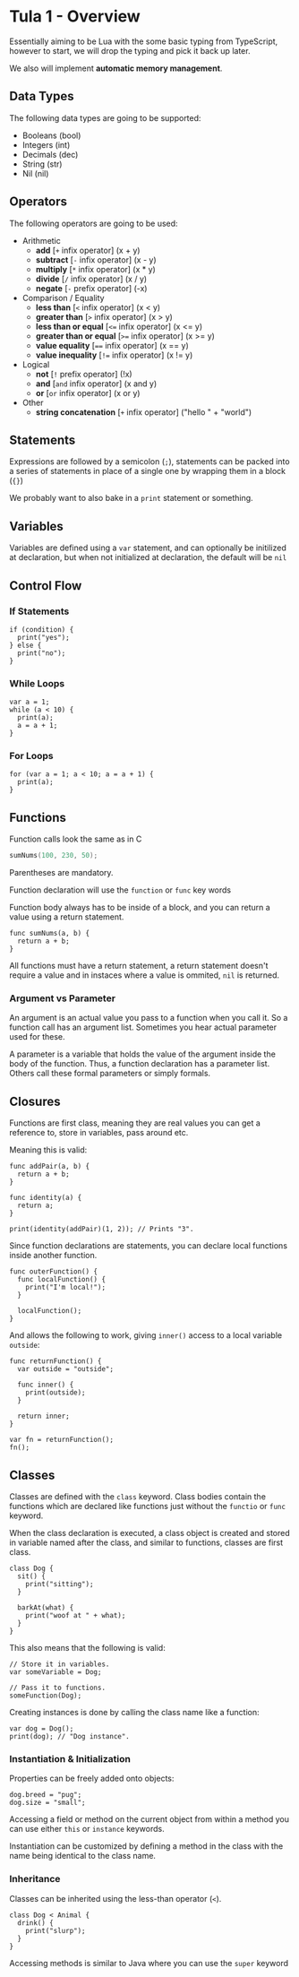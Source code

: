 # Tula 1 - Overview

Essentially aiming to be Lua with the some basic typing from TypeScript, however to start, we will drop the typing and pick it back up later.

We also will implement **automatic memory management**.


## Data Types
The following data types are going to be supported:
  - Booleans (bool)
  - Integers (int)
  - Decimals (dec)
  - String (str)
  - Nil (nil)


## Operators
The following operators are going to be used:
  - Arithmetic
    - __add__ [`+` infix operator] (x + y)
    - __subtract__ [`-` infix operator] (x - y)
    - __multiply__ [`*` infix operator] (x * y)
    - __divide__ [`/` infix operator] (x / y)
    - __negate__ [`-` prefix operator] (-x)
  - Comparison / Equality
    - __less than__ [`<` infix operator] (x < y)
    - __greater than__ [`>` infix operator] (x > y)
    - __less than or equal__ [`<=` infix operator] (x <= y)
    - __greater than or equal__ [`>=` infix operator] (x >= y)
    - __value equality__ [`==` infix operator] (x == y)
    - __value inequality__ [`!=` infix operator] (x != y)
  - Logical
    - __not__ [`!` prefix operator] (!x)
    - __and__ [`and` infix operator] (x and y)
    - __or__ [`or` infix operator] (x or y)
  - Other
    - __string concatenation__ [`+` infix operator] ("hello " + "world")


## Statements
Expressions are followed by a semicolon (`;`), statements can be packed into a series of statements in place of a single one by wrapping them in a block (`{}`)

We probably want to also bake in a `print` statement or something.


## Variables
Variables are defined using a `var` statement, and can optionally be initilized at declaration, but when not initialized at declaration, the default will be `nil`


## Control Flow

### If Statements
```
if (condition) {
  print("yes");
} else {
  print("no");
}
```

### While Loops
```
var a = 1;
while (a < 10) {
  print(a);
  a = a + 1;
}
```

### For Loops
```
for (var a = 1; a < 10; a = a + 1) {
  print(a);
}
```


## Functions
Function calls look the same as in C
```c
sumNums(100, 230, 50);
```

Parentheses are mandatory.

Function declaration will use the `function` or `func` key words

Function body always has to be inside of a block, and you can return a value using a return statement.
```
func sumNums(a, b) {
  return a + b;
}
```

All functions must have a return statement, a return statement doesn't require a value and in instaces where a value is ommited, `nil` is returned.

### Argument vs Parameter
An argument is an actual value you pass to a function when you call it. So a function call has an argument list. Sometimes you hear actual parameter used for these.

A parameter is a variable that holds the value of the argument inside the body of the function. Thus, a function declaration has a parameter list. Others call these formal parameters or simply formals.


## Closures
Functions are first class, meaning they are real values you can get a reference to, store in variables, pass around etc.

Meaning this is valid:
```
func addPair(a, b) {
  return a + b;
}

func identity(a) {
  return a;
}

print(identity(addPair)(1, 2)); // Prints "3".
```

Since function declarations are statements, you can declare local functions inside another function.
```
func outerFunction() {
  func localFunction() {
    print("I'm local!");
  }

  localFunction();
}
```

And allows the following to work, giving `inner()` access to a local variable `outside`:
```
func returnFunction() {
  var outside = "outside";

  func inner() {
    print(outside);
  }

  return inner;
}

var fn = returnFunction();
fn();
```


## Classes
Classes are defined with the `class` keyword. Class bodies contain the functions which are declared like functions just without the `functio` or `func` keyword.

When the class declaration is executed, a class object is created and stored in variable named after the class, and similar to functions, classes are first class.
```
class Dog {
  sit() {
    print("sitting");
  }

  barkAt(what) {
    print("woof at " + what);
  }
}
```

This also means that the following is valid:
```
// Store it in variables.
var someVariable = Dog;

// Pass it to functions.
someFunction(Dog);
```

Creating instances is done by calling the class name like a function:
```
var dog = Dog();
print(dog); // "Dog instance".
```

### Instantiation & Initialization
Properties can be freely added onto objects:
```
dog.breed = "pug";
dog.size = "small";
```

Accessing a field or method on the current object from within a method you can use either `this` or `instance` keywords.

Instantiation can be customized by defining a method in the class with the name being identical to the class name.


### Inheritance
Classes can be inherited using the less-than operator (`<`).
```
class Dog < Animal {
  drink() {
    print("slurp");
  }
}
```

Accessing methods is similar to Java where you can use the `super` keyword